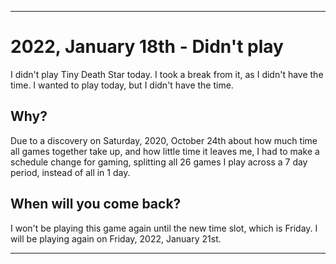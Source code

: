 
***

# 2022, January 18th - Didn't play

I didn't play Tiny Death Star today. I took a break from it, as I didn't have the time. I wanted to play today, but I didn't have the time.

## Why?

Due to a discovery on Saturday, 2020, October 24th about how much time all games together take up, and how little time it leaves me, I had to make a schedule change for gaming, splitting all 26 games I play across a 7 day period, instead of all in 1 day.

## When will you come back?

I won't be playing this game again until the new time slot, which is Friday. I will be playing again on Friday, 2022, January 21st.

***
